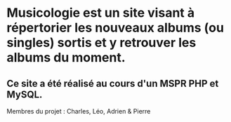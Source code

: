 # Musicologie est un site visant à répertorier les nouveaux albums (ou singles) sortis et y retrouver les albums du moment.

## Ce site a été réalisé au cours d'un MSPR PHP et MySQL.
Membres du projet : Charles, Léo, Adrien & Pierre

